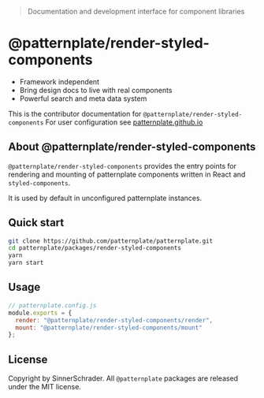 > Documentation and development interface for component libraries

# @patternplate/render-styled-components

* Framework independent
* Bring design docs to live with real components
* Powerful search and meta data system

This is the contributor documentation for `@patternplate/render-styled-components`
For user configuration see [patternplate.github.io](https://patternplate.github.io)

## About @patternplate/render-styled-components

`@patternplate/render-styled-components` provides the entry points for rendering and mounting
of patternplate components written in React and `styled-components`. 

It is used by default in unconfigured patternplate instances.

## Quick start

```sh
git clone https://github.com/patternplate/patternplate.git
cd patternplate/packages/render-styled-components
yarn
yarn start
```

## Usage

```js
// patternplate.config.js
module.exports = {
  render: "@patternplate/render-styled-components/render",
  mount: "@patternplate/render-styled-components/mount"
};
```

## License

Copyright by SinnerSchrader. All `@patternplate` packages are released under the MIT license.

